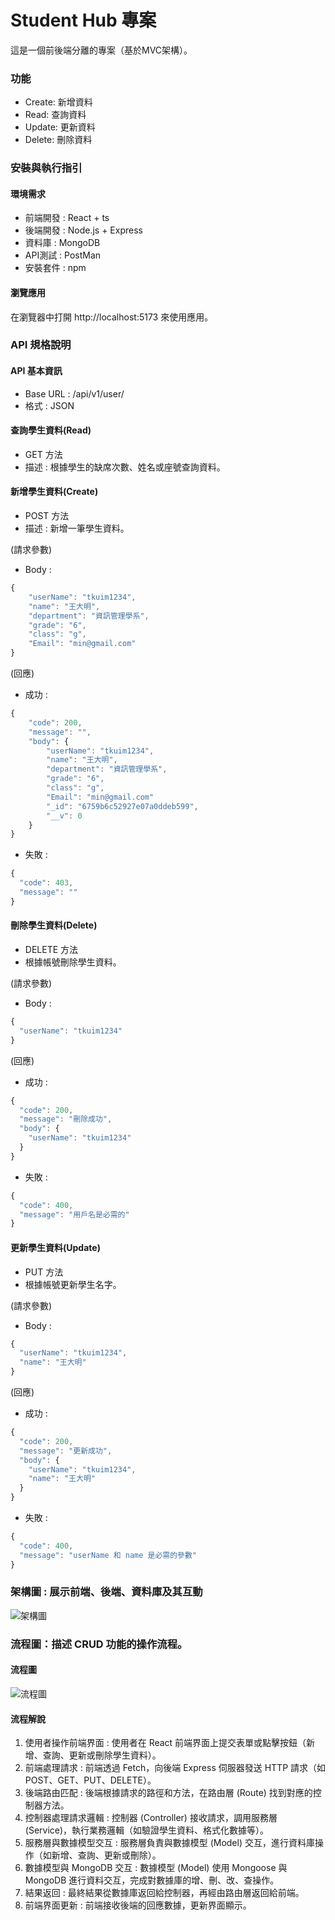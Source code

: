 # Student Hub 專案
這是一個前後端分離的專案（基於MVC架構）。

### 功能
* Create: 新增資料
* Read: 查詢資料
* Update: 更新資料
* Delete: 刪除資料

### 安裝與執行指引
#### 環境需求
* 前端開發 : React + ts
* 後端開發 : Node.js + Express
* 資料庫 : MongoDB
* API測試 : PostMan
* 安裝套件 : npm

#### 瀏覽應用
在瀏覽器中打開 http://localhost:5173 來使用應用。

### API 規格說明
#### API 基本資訊
* Base URL : /api/v1/user/
* 格式 : JSON
#### 查詢學生資料(Read)
* GET 方法
* 描述 : 根據學生的缺席次數、姓名或座號查詢資料。

#### 新增學生資料(Create)
* POST 方法
* 描述 : 新增一筆學生資料。

(請求參數)
* Body :
```typescript
{
    "userName": "tkuim1234",
    "name": "王大明",
    "department": "資訊管理學系",
    "grade": "6",
    "class": "g",
    "Email": "min@gmail.com"
}
```

(回應)
* 成功 : 
```typescript
{
    "code": 200,
    "message": "",
    "body": {
        "userName": "tkuim1234",
        "name": "王大明",
        "department": "資訊管理學系",
        "grade": "6",
        "class": "g",
        "Email": "min@gmail.com"
        "_id": "6759b6c52927e07a0ddeb599",
        "__v": 0
    }
}
```

* 失敗 : 
```typescript
{
  "code": 403,
  "message": ""
}
```

#### 刪除學生資料(Delete)
* DELETE 方法
* 根據帳號刪除學生資料。

(請求參數)
* Body :
```typescript
{
  "userName": "tkuim1234"
}
```

(回應)
* 成功 : 
```typescript
{
  "code": 200,
  "message": "刪除成功",
  "body": {
    "userName": "tkuim1234"
  }
}
```

* 失敗 : 
```typescript
{
  "code": 400,
  "message": "用戶名是必需的"
}
```

#### 更新學生資料(Update)
* PUT 方法
* 根據帳號更新學生名字。

(請求參數)
* Body :
```typescript
{
  "userName": "tkuim1234",
  "name": "王大明"
}
```

(回應)
* 成功 : 
```typescript
{
  "code": 200,
  "message": "更新成功",
  "body": {
    "userName": "tkuim1234",
    "name": "王大明"
  }
}
```

* 失敗 : 
```typescript
{
  "code": 400,
  "message": "userName 和 name 是必需的參數"
}
```

### 架構圖 : 展示前端、後端、資料庫及其互動
![架構圖](image.png)

### 流程圖：描述 CRUD 功能的操作流程。
#### 流程圖
![流程圖](image-1.png)

#### 流程解說
1. 使用者操作前端界面 : 使用者在 React 前端界面上提交表單或點擊按鈕（新增、查詢、更新或刪除學生資料）。
2. 前端處理請求 : 前端透過 Fetch，向後端 Express 伺服器發送 HTTP 請求（如 POST、GET、PUT、DELETE）。
3. 後端路由匹配 : 後端根據請求的路徑和方法，在路由層 (Route) 找到對應的控制器方法。
4. 控制器處理請求邏輯 : 控制器 (Controller) 接收請求，調用服務層 (Service)，執行業務邏輯（如驗證學生資料、格式化數據等）。
5. 服務層與數據模型交互 : 服務層負責與數據模型 (Model) 交互，進行資料庫操作（如新增、查詢、更新或刪除）。
6. 數據模型與 MongoDB 交互 : 數據模型 (Model) 使用 Mongoose 與 MongoDB 進行資料交互，完成對數據庫的增、刪、改、查操作。
7. 結果返回 : 最終結果從數據庫返回給控制器，再經由路由層返回給前端。
8. 前端界面更新 : 前端接收後端的回應數據，更新界面顯示。